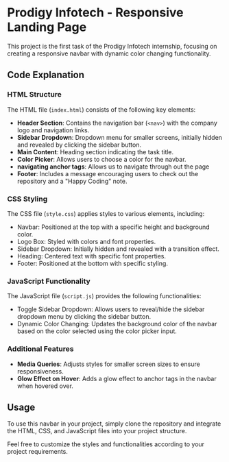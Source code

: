 # Prodigy Infotech - Responsive Landing Page

This project is the first task of the Prodigy Infotech internship, focusing on creating a responsive navbar with dynamic color changing functionality.

## Code Explanation

### HTML Structure

The HTML file (`index.html`) consists of the following key elements:

- **Header Section**: Contains the navigation bar (`<nav>`) with the company logo and navigation links.
- **Sidebar Dropdown**: Dropdown menu for smaller screens, initially hidden and revealed by clicking the sidebar button.
- **Main Content**: Heading section indicating the task title.
- **Color Picker**: Allows users to choose a color for the navbar.
- **navigating anchor tags**: Allows us to navigate through out the page
- **Footer**: Includes a message encouraging users to check out the repository and a "Happy Coding" note.

### CSS Styling

The CSS file (`style.css`) applies styles to various elements, including:

- Navbar: Positioned at the top with a specific height and background color.
- Logo Box: Styled with colors and font properties.
- Sidebar Dropdown: Initially hidden and revealed with a transition effect.
- Heading: Centered text with specific font properties.
- Footer: Positioned at the bottom with specific styling.

### JavaScript Functionality

The JavaScript file (`script.js`) provides the following functionalities:

- Toggle Sidebar Dropdown: Allows users to reveal/hide the sidebar dropdown menu by clicking the sidebar button.
- Dynamic Color Changing: Updates the background color of the navbar based on the color selected using the color picker input.

### Additional Features

- **Media Queries**: Adjusts styles for smaller screen sizes to ensure responsiveness.
- **Glow Effect on Hover**: Adds a glow effect to anchor tags in the navbar when hovered over.

## Usage

To use this navbar in your project, simply clone the repository and integrate the HTML, CSS, and JavaScript files into your project structure.

Feel free to customize the styles and functionalities according to your project requirements.

